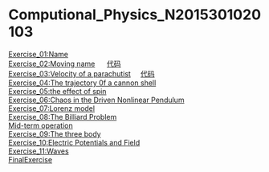 # Computional_Physics_N2015301020103
[Exercise_01:Name](./EXERCISE/temp.py)   
[Exercise_02:Moving name](./EXERCISE/des2.md)      [代码](./EXERCISE/temp2.py)    
[Exercise_03:Velocity of a parachutist](./EXERCISE/des3.md)     [代码](./EXERCISE/temp3.py)      
[Exercise_04:The trajectory 0f a cannon shell](./EXERCISE/des4.md)       
[Exercise_05:the effect of spin](./EXERCISE/des5.md)     
[Exercise_06:Chaos in the Driven Nonlinear Pendulum](./EXERCISE/des6.md)      
[Exercise_07:Lorenz model](./EXERCISE/des7.md)      
[Exercise_08:The Billiard Problem](./EXERCISE/des8.md)    
[Mid-term operation](./shell_game/shell_game.md)    
[Exercise_09:The three body](./EXERCISE/des9.md)    
[Exercise_10:Electric Potentials and Field](./EXERCISE/des10.md)     
[Exercise_11:Waves](./EXERCISE/des11.md)    
[FinalExercise](./EXERCISE/desF.md)


